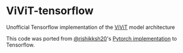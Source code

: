 # ViViT-tensorflow

Unofficial Tensorflow implementation of the [ViViT](https://arxiv.org/abs/2103.15691) model architecture 

This code was ported from [@rishikksh20](https://github.com/rishikksh20)'s [Pytorch implementation](https://github.com/rishikksh20/ViViT-pytorch) to Tensorflow. 
